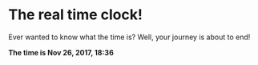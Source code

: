 # The real time clock!

Ever wanted to know what the time is? Well, your journey is about to end!

**The time is Nov 26, 2017, 18:36**